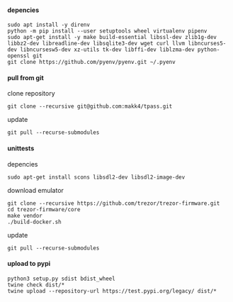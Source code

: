#### depencies
```
sudo apt install -y direnv
python -m pip install --user setuptools wheel virtualenv pipenv
sudo apt-get install -y make build-essential libssl-dev zlib1g-dev libbz2-dev libreadline-dev libsqlite3-dev wget curl llvm libncurses5-dev libncursesw5-dev xz-utils tk-dev libffi-dev liblzma-dev python-openssl git
git clone https://github.com/pyenv/pyenv.git ~/.pyenv
```
#### pull from git
clone repository
```
git clone --recursive git@github.com:makk4/tpass.git
```
update
```
git pull --recurse-submodules
```

#### unittests
depencies
```
sudo apt-get install scons libsdl2-dev libsdl2-image-dev
```
download emulator
```
git clone --recursive https://github.com/trezor/trezor-firmware.git
cd trezor-firmware/core
make vendor
./build-docker.sh
```
update
```
git pull --recurse-submodules
```
#### upload to pypi
```
python3 setup.py sdist bdist_wheel
twine check dist/*
twine upload --repository-url https://test.pypi.org/legacy/ dist/*
```